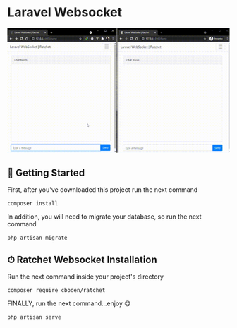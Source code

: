 # Laravel Websocket

![Laravel Websocket](https://github.com/mahmoudmohamedramadan/Laravel-Websocket/blob/main/Laravel-Websocket.gif "Laravel Websocket")

## 🚀 Getting Started

First, after you've downloaded this project run the next command

```SHELL
composer install
```

In addition, you will need to migrate your database, so run the next command

```SHELL
php artisan migrate
```

## ⏱ Ratchet Websocket Installation

Run the next command inside your project's directory

```SHELL
composer require cboden/ratchet
```

FINALLY, run the next command...enjoy 😋

```SHELL
php artisan serve
```
